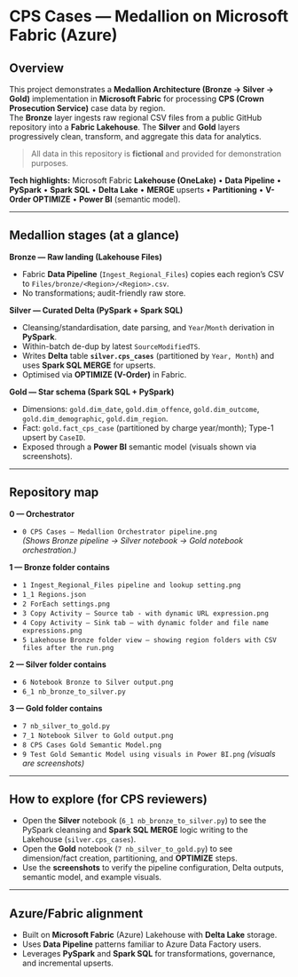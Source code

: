 # CPS Cases — Medallion on Microsoft Fabric (Azure)

## Overview
This project demonstrates a **Medallion Architecture (Bronze → Silver → Gold)** implementation in **Microsoft Fabric** for processing **CPS (Crown Prosecution Service)** case data by region.  
The **Bronze** layer ingests raw regional CSV files from a public GitHub repository into a **Fabric Lakehouse**. The **Silver** and **Gold** layers progressively clean, transform, and aggregate this data for analytics.

> All data in this repository is **fictional** and provided for demonstration purposes.

**Tech highlights:** Microsoft Fabric **Lakehouse (OneLake)** • **Data Pipeline** • **PySpark** • **Spark SQL** • **Delta Lake** • **MERGE** upserts • **Partitioning** • **V-Order OPTIMIZE** • **Power BI** (semantic model).

---

## Medallion stages (at a glance)

**Bronze — Raw landing (Lakehouse Files)**
- Fabric **Data Pipeline** (`Ingest_Regional_Files`) copies each region’s CSV to `Files/bronze/<Region>/<Region>.csv`.
- No transformations; audit-friendly raw store.

**Silver — Curated Delta (PySpark + Spark SQL)**
- Cleansing/standardisation, date parsing, and `Year`/`Month` derivation in **PySpark**.
- Within-batch de-dup by latest `SourceModifiedTS`.
- Writes **Delta** table **`silver.cps_cases`** (partitioned by `Year, Month`) and uses **Spark SQL MERGE** for upserts.
- Optimised via **OPTIMIZE (V-Order)** in Fabric.

**Gold — Star schema (Spark SQL + PySpark)**
- Dimensions: `gold.dim_date`, `gold.dim_offence`, `gold.dim_outcome`, `gold.dim_demographic`, `gold.dim_region`.
- Fact: `gold.fact_cps_case` (partitioned by charge year/month); Type-1 upsert by `CaseID`.
- Exposed through a **Power BI** semantic model (visuals shown via screenshots).

---

## Repository map

**0 — Orchestrator**
- `0 CPS Cases — Medallion Orchestrator pipeline.png`  
  *(Shows Bronze pipeline → Silver notebook → Gold notebook orchestration.)*

**1 — Bronze folder contains**
- `1 Ingest_Regional_Files pipeline and lookup setting.png`  
- `1_1 Regions.json`  
- `2 ForEach settings.png`  
- `3 Copy Activity – Source tab - with dynamic URL expression.png`  
- `4 Copy Activity – Sink tab – with dynamic folder and file name expressions.png`  
- `5 Lakehouse Bronze folder view – showing region folders with CSV files after the run.png`

**2 — Silver folder contains**
- `6 Notebook Bronze to Silver output.png`  
- `6_1 nb_bronze_to_silver.py`

**3 — Gold folder contains**
- `7 nb_silver_to_gold.py`  
- `7_1 Notebook Silver to Gold output.png`  
- `8 CPS Cases Gold Semantic Model.png`  
- `9 Test Gold Semantic Model using visuals in Power BI.png`  *(visuals are screenshots)*

---

## How to explore (for CPS reviewers)

- Open the **Silver** notebook (`6_1 nb_bronze_to_silver.py`) to see the PySpark cleansing and **Spark SQL MERGE** logic writing to the Lakehouse (`silver.cps_cases`).
- Open the **Gold** notebook (`7 nb_silver_to_gold.py`) to see dimension/fact creation, partitioning, and **OPTIMIZE** steps.
- Use the **screenshots** to verify the pipeline configuration, Delta outputs, semantic model, and example visuals.

---

## Azure/Fabric alignment

- Built on **Microsoft Fabric** (Azure) Lakehouse with **Delta Lake** storage.
- Uses **Data Pipeline** patterns familiar to Azure Data Factory users.
- Leverages **PySpark** and **Spark SQL** for transformations, governance, and incremental upserts.

